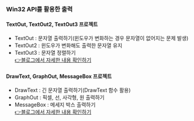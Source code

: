 ### Win32 API를 활용한 출력
   #### TextOut, TextOut2, TextOut3 프로젝트
   * TextOut : 문자열 출력하기(윈도우가 변화하는 경우 문자열이 없어지는 문제 발생)  
   * TextOut2 : 윈도우가 변화해도 출력한 문자열 유지  
   * TextOut3 : 문자열 정렬하기  
   [👉블로그에서 자세한 내용 확인하기](https://chanos.tistory.com/entry/Windows-API-Device-Context%EB%9E%80-Win32-API%EB%A5%BC-%ED%99%9C%EC%9A%A9%ED%95%B4-%EB%AC%B8%EC%9E%90%EC%97%B4-%EC%B6%9C%EB%A0%A5%ED%95%98%EA%B8%B0)
   #### DrawText, GraphOut, MessageBox 프로젝트
   * DrawText : 긴 문자열 출력하기(DrawText 함수 활용)  
   * GraphOut : 픽셀, 선, 사각형, 원 출력하기  
   * MessageBox : 메세지 박스 출력하기  
   [👉블로그에서 자세한 내용 확인하기](https://chanos.tistory.com/entry/Window-API-Win32-API%EB%A5%BC-%ED%99%9C%EC%9A%A9%ED%95%B4-%EA%B8%B4-%ED%85%8D%EC%8A%A4%ED%8A%B8-%EB%8F%84%ED%98%95-%EB%A9%94%EC%84%B8%EC%A7%80%EB%B0%95%EC%8A%A4-%EC%B6%9C%EB%A0%A5%ED%95%98%EA%B8%B0)
